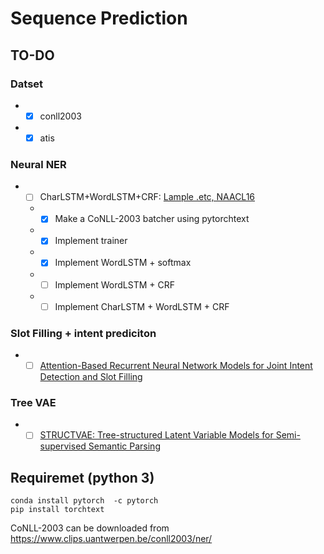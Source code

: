 # Sequence Prediction

## TO-DO
### Datset
- - [x] conll2003
- - [x] atis
### Neural NER
- - [ ] CharLSTM+WordLSTM+CRF: [Lample .etc, NAACL16](http://www.aclweb.org/anthology/N/N16/N16-1030.pdf)
  - - [x] Make a CoNLL-2003 batcher using pytorchtext
  - - [x] Implement trainer
  - - [x] Implement WordLSTM + softmax
  - - [ ] Implement WordLSTM + CRF
  - - [ ] Implement CharLSTM + WordLSTM + CRF

### Slot Filling + intent prediciton
- - [ ] [Attention-Based Recurrent Neural Network Models for Joint Intent Detection and Slot Filling](https://arxiv.org/abs/1609.01454)

### Tree VAE
- - [ ] [STRUCTVAE: Tree-structured Latent Variable Models for Semi-supervised Semantic Parsing](https://arxiv.org/abs/1806.07832)

## Requiremet (python 3)
```
conda install pytorch  -c pytorch
pip install torchtext

```
CoNLL-2003 can be downloaded from https://www.clips.uantwerpen.be/conll2003/ner/
